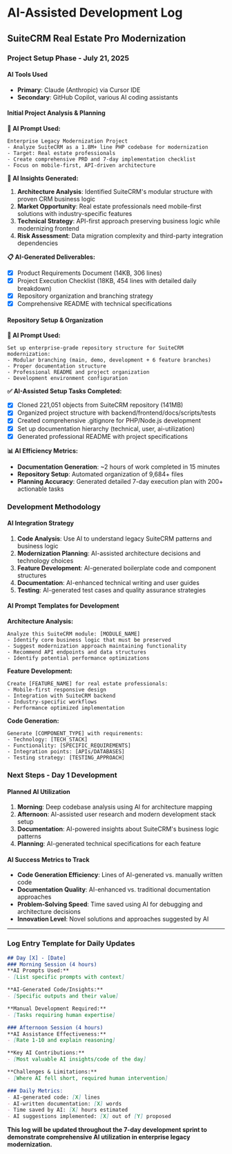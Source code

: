 # AI-Assisted Development Log
## SuiteCRM Real Estate Pro Modernization

### Project Setup Phase - July 21, 2025

#### AI Tools Used
- **Primary**: Claude (Anthropic) via Cursor IDE
- **Secondary**: GitHub Copilot, various AI coding assistants

#### Initial Project Analysis & Planning

**🤖 AI Prompt Used:**
```
Enterprise Legacy Modernization Project
- Analyze SuiteCRM as a 1.8M+ line PHP codebase for modernization
- Target: Real estate professionals
- Create comprehensive PRD and 7-day implementation checklist
- Focus on mobile-first, API-driven architecture
```

**🧠 AI Insights Generated:**
1. **Architecture Analysis**: Identified SuiteCRM's modular structure with proven CRM business logic
2. **Market Opportunity**: Real estate professionals need mobile-first solutions with industry-specific features
3. **Technical Strategy**: API-first approach preserving business logic while modernizing frontend
4. **Risk Assessment**: Data migration complexity and third-party integration dependencies

**📋 AI-Generated Deliverables:**
- [x] Product Requirements Document (14KB, 306 lines)
- [x] Project Execution Checklist (18KB, 454 lines with detailed daily breakdown)
- [x] Repository organization and branching strategy
- [x] Comprehensive README with technical specifications

#### Repository Setup & Organization

**🤖 AI Prompt Used:**
```
Set up enterprise-grade repository structure for SuiteCRM modernization:
- Modular branching (main, demo, development + 6 feature branches)
- Proper documentation structure
- Professional README and project organization
- Development environment configuration
```

**✅ AI-Assisted Setup Tasks Completed:**
- [x] Cloned 221,051 objects from SuiteCRM repository (141MB)
- [x] Organized project structure with backend/frontend/docs/scripts/tests
- [x] Created comprehensive .gitignore for PHP/Node.js development
- [x] Set up documentation hierarchy (technical, user, ai-utilization)
- [x] Generated professional README with project specifications

**📊 AI Efficiency Metrics:**
- **Documentation Generation**: ~2 hours of work completed in 15 minutes
- **Repository Setup**: Automated organization of 9,684+ files
- **Planning Accuracy**: Generated detailed 7-day execution plan with 200+ actionable tasks

### Development Methodology

#### AI Integration Strategy
1. **Code Analysis**: Use AI to understand legacy SuiteCRM patterns and business logic
2. **Modernization Planning**: AI-assisted architecture decisions and technology choices  
3. **Feature Development**: AI-generated boilerplate code and component structures
4. **Documentation**: AI-enhanced technical writing and user guides
5. **Testing**: AI-generated test cases and quality assurance strategies

#### AI Prompt Templates for Development

**Architecture Analysis:**
```
Analyze this SuiteCRM module: [MODULE_NAME]
- Identify core business logic that must be preserved
- Suggest modernization approach maintaining functionality
- Recommend API endpoints and data structures
- Identify potential performance optimizations
```

**Feature Development:**
```
Create [FEATURE_NAME] for real estate professionals:
- Mobile-first responsive design
- Integration with SuiteCRM backend
- Industry-specific workflows
- Performance optimized implementation
```

**Code Generation:**
```
Generate [COMPONENT_TYPE] with requirements:
- Technology: [TECH_STACK]
- Functionality: [SPECIFIC_REQUIREMENTS] 
- Integration points: [APIs/DATABASES]
- Testing strategy: [TESTING_APPROACH]
```

### Next Steps - Day 1 Development

#### Planned AI Utilization
1. **Morning**: Deep codebase analysis using AI for architecture mapping
2. **Afternoon**: AI-assisted user research and modern development stack setup
3. **Documentation**: AI-powered insights about SuiteCRM's business logic patterns
4. **Planning**: AI-generated technical specifications for each feature

#### AI Success Metrics to Track
- **Code Generation Efficiency**: Lines of AI-generated vs. manually written code
- **Documentation Quality**: AI-enhanced vs. traditional documentation approaches
- **Problem-Solving Speed**: Time saved using AI for debugging and architecture decisions
- **Innovation Level**: Novel solutions and approaches suggested by AI

---

### Log Entry Template for Daily Updates

```markdown
## Day [X] - [Date]
### Morning Session (4 hours)
**AI Prompts Used:**
- [List specific prompts with context]

**AI-Generated Code/Insights:**
- [Specific outputs and their value]

**Manual Development Required:**
- [Tasks requiring human expertise]

### Afternoon Session (4 hours)
**AI Assistance Effectiveness:**
- [Rate 1-10 and explain reasoning]

**Key AI Contributions:**
- [Most valuable AI insights/code of the day]

**Challenges & Limitations:**
- [Where AI fell short, required human intervention]

### Daily Metrics:
- AI-generated code: [X] lines
- AI-written documentation: [X] words  
- Time saved by AI: [X] hours estimated
- AI suggestions implemented: [X] out of [Y] proposed
```

**This log will be updated throughout the 7-day development sprint to demonstrate comprehensive AI utilization in enterprise legacy modernization.** 